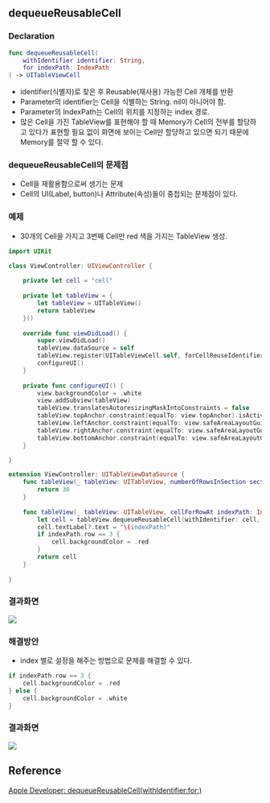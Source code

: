 ## dequeueReusableCell
### Declaration
```swift
func dequeueReusableCell(
    withIdentifier identifier: String,
    for indexPath: IndexPath
) -> UITableViewCell
```
- identifier(식별자)로 찾은 후 Reusable(재사용) 가능한 Cell 개체를 반환
- Parameter의 identifier는 Cell을 식별하는 String. nil이 아니어야 함.
- Parameter의 IndexPath는 Cell의 위치를 지정하는 index 경로.
- 많은 Cell을 가진 TableView를 표현해야 할 때 Memory가 Cell의 전부를 할당하고 있다가 표현할 필요 없이 화면에 보이는 Cell만 할당하고 있으면 되기 때문에 Memory를 절약 할 수 있다.

### dequeueReusableCell의 문제점
- Cell을 재활용함으로써 생기는 문제
- Cell의 UI(Label, button)나 Attribute(속성)들이 중첩되는 문제점이 있다.

### 예제
- 30개의 Cell을 가지고 3번째 Cell만 red 색을 가지는 TableView 생성.
```swift
import UIKit

class ViewController: UIViewController {
    
    private let cell = "cell"
    
    private let tableView = {
        let tableView = UITableView()
        return tableView
    }()
    
    override func viewDidLoad() {
        super.viewDidLoad()
        tableView.dataSource = self
        tableView.register(UITableViewCell.self, forCellReuseIdentifier: cell)
        configureUI()
    }
    
    private func configureUI() {
        view.backgroundColor = .white
        view.addSubview(tableView)
        tableView.translatesAutoresizingMaskIntoConstraints = false
        tableView.topAnchor.constraint(equalTo: view.topAnchor).isActive = true
        tableView.leftAnchor.constraint(equalTo: view.safeAreaLayoutGuide.leftAnchor).isActive = true
        tableView.rightAnchor.constraint(equalTo: view.safeAreaLayoutGuide.rightAnchor).isActive = true
        tableView.bottomAnchor.constraint(equalTo: view.safeAreaLayoutGuide.bottomAnchor).isActive = true
    }

}

extension ViewController: UITableViewDataSource {
    func tableView(_ tableView: UITableView, numberOfRowsInSection section: Int) -> Int {
        return 30
    }
    
    func tableView(_ tableView: UITableView, cellForRowAt indexPath: IndexPath) -> UITableViewCell {
        let cell = tableView.dequeueReusableCell(withIdentifier: cell, for: indexPath)
        cell.textLabel?.text = "\(indexPath)"
        if indexPath.row == 3 {
            cell.backgroundColor = .red
        }
        return cell
    }
    
}
```
### 결과화면
![](https://i.imgur.com/icLTBL4.gif)

### 해결방안
- index 별로 설정을 해주는 방법으로 문제를 해결할 수 있다.
```swift
if indexPath.row == 3 {
    cell.backgroundColor = .red
} else {
    cell.backgroundColor = .white
}
```

### 결과화면
![](https://i.imgur.com/IzBIbLX.gif)


## Reference
[Apple Developer: dequeueReusableCell(withIdentifier:for:)](https://developer.apple.com/documentation/uikit/uitableview/1614878-dequeuereusablecell)
